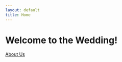```yaml
---
layout: default
title: Home
---
```


# Welcome to the Wedding!

[About Us](http://jrladd.github.io/kmarriesj/about)

